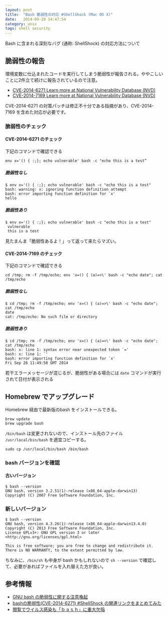 ```yaml
---
layout: post
title:  "Bash 脆弱性の対応 #ShellShock (Mac OS X)"
date:   2014-09-28 14:47:54
category: unix
tags: shell security
---
```


Bash に含まれる深刻なバグ (通称: ShellShock) の対応方法について

## 脆弱性の報告

環境変数に仕込まれたコードを実行してしまう脆弱性が報告される。ややこしいことに2件立て続けに報告されているので注意。

- [CVE-2014-6271 Learn more at National Vulnerability Database (NVD)](http://cve.mitre.org/cgi-bin/cvename.cgi?name=CVE-2014-6271)
- [CVE-2014-7169 Learn more at National Vulnerability Database (NVD)](http://cve.mitre.org/cgi-bin/cvename.cgi?name=CVE-2014-7169)

CVE-2014-6271 の対策パッチは修正不十分である指摘があり、CVE-2014-7169 を含めた対応が必要です。

### 脆弱性のチェック

#### CVE-2014-6271 のチェック

下記のコマンドで確認できる

```
env x='() { :;}; echo vulnerable' bash -c "echo this is a test”
```

##### 脆弱性なし

```
$ env x='() { :;}; echo vulnerable' bash -c "echo this is a test"
bash: warning: x: ignoring function definition attempt
bash: error importing function definition for `x'
hello
```

##### 脆弱性あり

```
$ env x='() { :;}; echo vulnerable' bash -c "echo this is a test"
 vulnerable
 this is a test
```

見たまんま「脆弱性あるよ！」って返って来たらマズい。

#### CVE-2014-7169 のチェック

下記のコマンドで確認できる

```
cd /tmp; rm -f /tmp/echo; env 'x=() { (a)=>\' bash -c "echo date"; cat /tmp/echo
```

##### 脆弱性なし

```
$ cd /tmp; rm -f /tmp/echo; env 'x=() { (a)=>\' bash -c "echo date"; cat /tmp/echo
date
cat: /tmp/echo: No such file or directory
```

##### 脆弱性あり

```
$ cd /tmp; rm -f /tmp/echo; env 'x=() { (a)=>\' bash -c "echo date"; cat /tmp/echo
bash: x: line 1: syntax error near unexpected token `='
bash: x: line 1: `'
bash: error importing function definition for `x'
Fri Sep 26 11:49:58 GMT 2014
```

若干エラーメッセージが混じるが、脆弱性がある場合には `date` コマンドが実行されて日付が表示される

## Homebrew でアップグレード

Homebrew 経由で最新版のbash をインストールできる。

```
brew update
brew upgrade bash
```

`/bin/bash` は変更されないので、インストール先のファイル `/usr/local/bin/bash` を適宜コピーする。

```
sudo cp /usr/local/bin/bash /bin/bash
```

### bash バージョンを確認

#### 古いバージョン

```
$ bash --version
GNU bash, version 3.2.51(1)-release (x86_64-apple-darwin13)
Copyright (C) 2007 Free Software Foundation, Inc.

```

### 新しいバージョン

```
$ bash --version
GNU bash, version 4.3.26(1)-release (x86_64-apple-darwin13.4.0)
Copyright (C) 2013 Free Software Foundation, Inc.
License GPLv3+: GNU GPL version 3 or later <http://gnu.org/licenses/gpl.html>

This is free software; you are free to change and redistribute it.
There is NO WARRANTY, to the extent permitted by law.

```

ちなみに、`/bin/sh` も中身が bash かもしれないので `sh --version` で確認して、必要があればファイルを入れ替えた方が良い。

## 参考情報

- [GNU bash の脆弱性に関する注意喚起](https://www.jpcert.or.jp/at/2014/at140037.html)
- [bashの脆弱性(CVE-2014-6271) #ShellShock の関連リンクをまとめてみた](http://d.hatena.ne.jp/Kango/20140925/1411612246)
- [閲覧でウイルス感染も「ｂａｓｈ」に重大欠陥](http://www3.nhk.or.jp/news/html/20140927/k10014922101000.html)

